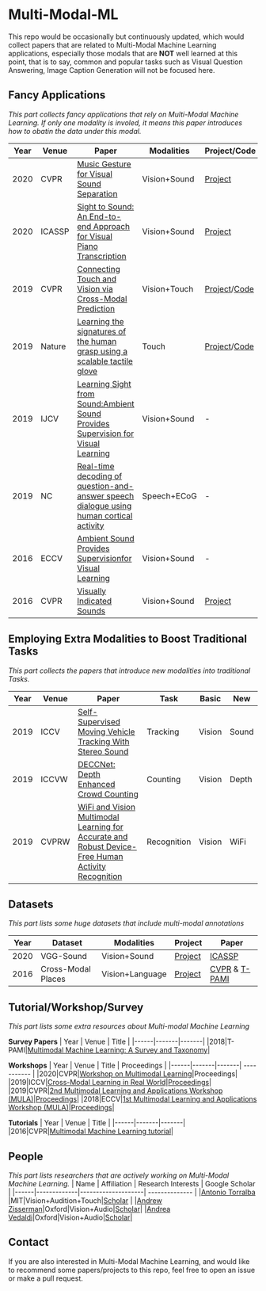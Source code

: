 # Multi-Modal-ML
This repo would be occasionally but continuously updated, which would collect papers that are related to Multi-Modal Machine Learning applications, especially those modals that are **NOT** well learned at this point, that is to say, common and popular tasks such as Visual Question Answering, Image Caption Generation will not be focused here.

## Fancy Applications
*This part collects fancy applications that rely on Multi-Modal Machine Learning. If only one modality is involed, it means this paper introduces how to obatin the data under this modal.*

| Year | Venue | Paper | Modalities | Project/Code |
|------|-------|-------|------------|--------------|
|2020|CVPR|[Music Gesture for Visual Sound Separation](https://arxiv.org/pdf/2004.09476.pdf) |Vision+Sound|[Project](http://music-gesture.csail.mit.edu/)|
|2020|ICASSP|[Sight to Sound: An End-to-end Approach for Visual Piano Transcription](http://www.robots.ox.ac.uk/~vgg/publications/2020/Koepke20/koepke20.pdf)|Vision+Sound|[Project](https://www.robots.ox.ac.uk/~vgg/research/sighttosound/) |
|2019|CVPR|[Connecting Touch and Vision via Cross-Modal Prediction](https://arxiv.org/pdf/1906.06322.pdf) |Vision+Touch|[Project](http://stag.csail.mit.edu/)/[Code](https://github.com/Erkil1452/touch) |
|2019|Nature|[Learning the signatures of the human grasp using a scalable tactile glove](https://www.nature.com/articles/s41586-019-1234-z) |Touch|[Project](http://visgel.csail.mit.edu/)/[Code](https://github.com/YunzhuLi/VisGel) |
| 2019 |IJCV| [Learning Sight from Sound:Ambient Sound Provides Supervision for Visual Learning](https://arxiv.org/pdf/1712.07271.pdf)|Vision+Sound|-|
| 2019 |NC| [Real-time decoding of question-and-answer speech dialogue using human cortical activity](https://www.nature.com/articles/s41467-019-10994-4)|Speech+ECoG|-|
| 2016 |ECCV|[Ambient Sound Provides Supervisionfor Visual Learning](https://arxiv.org/pdf/1608.07017.pdf) |Vision+Sound|-|
|2016|CVPR| [Visually Indicated Sounds](https://www.cv-foundation.org/openaccess/content_cvpr_2016/papers/Owens_Visually_Indicated_Sounds_CVPR_2016_paper.pdf) | Vision+Sound | [Project](http://andrewowens.com/vis/index.html) |


## Employing Extra Modalities to Boost Traditional Tasks
*This part collects the papers that introduce new modalities into traditional Tasks.*

| Year | Venue | Paper | Task | Basic | New |
|------|-------|-------|------|-------------|-----------|
|2019|ICCV|[Self-Supervised Moving Vehicle Tracking With Stereo Sound](http://openaccess.thecvf.com/content_ICCV_2019/papers/Gan_Self-Supervised_Moving_Vehicle_Tracking_With_Stereo_Sound_ICCV_2019_paper.pdf)|Tracking|Vision|Sound|
|2019|ICCVW|[DECCNet: Depth Enhanced Crowd Counting](http://openaccess.thecvf.com/content_ICCVW_2019/papers/CROMOL/Yang_DECCNet_Depth_Enhanced_Crowd_Counting_ICCVW_2019_paper.pdf)|Counting|Vision|Depth|
|2019|CVPRW|[WiFi and Vision Multimodal Learning for Accurate and Robust Device-Free Human Activity Recognition](http://openaccess.thecvf.com/content_CVPRW_2019/html/MULA/Zou_WiFi_and_Vision_Multimodal_Learning_for_Accurate_and_Robust_Device-Free_CVPRW_2019_paper.html)|Recognition|Vision|WiFi|


## Datasets
*This part lists some huge datasets that include multi-modal annotations*

| Year | Dataset | Modalities | Project | Paper |
|------|---------|------------|---------|-------|
|2020|VGG-Sound|Vision+Sound|[Project](http://www.robots.ox.ac.uk/~vgg/data/vggsound/)|[ICASSP](https://www.robots.ox.ac.uk/~vgg/publications/2020/Chen20/chen20.pdf)|
|2016|Cross-Modal Places|Vision+Language|[Project](http://projects.csail.mit.edu/cmplaces/)|[CVPR](http://cmplaces.csail.mit.edu/content/paper.pdf) & [T-PAMI](http://cmplaces.csail.mit.edu/content/paper_pami.pdf)|


## Tutorial/Workshop/Survey
*This part lists some extra resources about Multi-modal Machine Learning*

**Survey Papers**
| Year | Venue | Title |
|------|-------|-------|
|2018|T-PAMI|[Multimodal Machine Learning: A Survey and Taxonomy](https://arxiv.org/pdf/1705.09406.pdf)|

**Workshops**
| Year | Venue | Title | Proceedings |
|------|-------|-------| ----------- |
|2020|CVPR|[Workshop on Multimodal Learning](https://mul-workshop.github.io/)|Proceedings|
|2019|ICCV|[Cross-Modal Learning in Real World](https://cromol.github.io/)|[Proceedings](http://openaccess.thecvf.com/ICCV2019_workshops/ICCV2019_CROMOL.py)|
|2019|CVPR|[2nd Multimodal Learning and Applications Workshop (MULA)](https://mula-workshop.github.io/)|[Proceedings](http://openaccess.thecvf.com/CVPR2019_workshops/CVPR2019_MULA.py)|
|2018|ECCV|[1st Multimodal Learning and Applications Workshop (MULA)](https://mula2018.github.io/)|[Proceedings](http://openaccess.thecvf.com/ECCV2018_workshops/ECCV2018_W35.py)|

**Tutorials**
| Year | Venue | Title |
|------|-------|-------|
|2016|CVPR|[Multimodal Machine Learning tutorial](https://sites.google.com/site/multiml2016cvpr/)|


## People
*This part lists researchers that are actively working on Multi-Modal Machine Learning.*
| Name | Affiliation | Research Interests | Google Scholar |
|------|-------------|--------------------| -------------- |
|[Antonio Torralba](http://web.mit.edu/torralba/www/) |MIT|Vision+Audition+Touch|[Scholar](https://scholar.google.com/citations?user=8cxDHS4AAAAJ) |
|[Andrew Zisserman](https://www.robots.ox.ac.uk/~az/)|Oxford|Vision+Audio|[Scholar](https://scholar.google.co.uk/citations?user=UZ5wscMAAAAJ)|
|[Andrea Vedaldi](http://www.robots.ox.ac.uk/~vedaldi/)|Oxford|Vision+Audio|[Scholar](https://scholar.google.com.au/citations?user=bRT7t28AAAAJ)|

## Contact
If you are also interested in Multi-Modal Machine Learning, and would like to recommend some papers/projects to this repo, feel free to open an issue or make a pull request.
